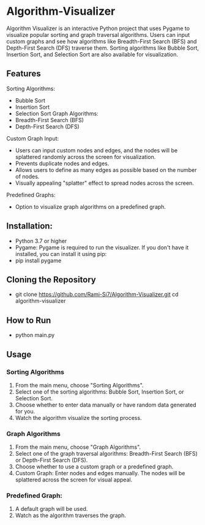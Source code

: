 # Algorithm-Visualizer

Algorithm Visualizer is an interactive Python project that uses Pygame to visualize popular sorting and graph traversal algorithms. Users can input custom graphs and see how algorithms like Breadth-First Search (BFS) and Depth-First Search (DFS) traverse them. Sorting algorithms like Bubble Sort, Insertion Sort, and Selection Sort are also available for visualization.

## Features
Sorting Algorithms:
* Bubble Sort
* Insertion Sort
* Selection Sort
Graph Algorithms:
* Breadth-First Search (BFS)
* Depth-First Search (DFS)
  
Custom Graph Input:
* Users can input custom nodes and edges, and the nodes will be splattered randomly across the screen for visualization.
* Prevents duplicate nodes and edges.
* Allows users to define as many edges as possible based on the number of nodes.
* Visually appealing "splatter" effect to spread nodes across the screen.
  
Predefined Graphs:
* Option to visualize graph algorithms on a predefined graph.

## Installation:
* Python 3.7 or higher
* Pygame: Pygame is required to run the visualizer. If you don't have it installed, you can install it using pip:
* pip install pygame


## Cloning the Repository
* git clone https://github.com/Rami-Si7/Algorithm-Visualizer.git
cd algorithm-visualizer

## How to Run
* python main.py

## Usage

### Sorting Algorithms
1. From the main menu, choose "Sorting Algorithms".
2. Select one of the sorting algorithms: Bubble Sort, Insertion Sort, or Selection Sort.
3. Choose whether to enter data manually or have random data generated for you.
4. Watch the algorithm visualize the sorting process.
   
### Graph Algorithms
1. From the main menu, choose "Graph Algorithms".
2. Select one of the graph traversal algorithms: Breadth-First Search (BFS) or Depth-First Search (DFS).
3. Choose whether to use a custom graph or a predefined graph.
4. Custom Graph: Enter nodes and edges manually. The nodes will be splattered across the screen for visual appeal.

### Predefined Graph:
1. A default graph will be used.
2. Watch as the algorithm traverses the graph.
